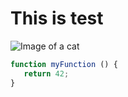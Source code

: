 # This is test
![Image of a cat](https://hips.hearstapps.com/hmg-prod/images/cute-cat-photos-1593441022.jpg?crop=1.00xw:0.753xh;0,0.153xh&resize=1200:*)

```js
function myFunction () {
   return 42;
}
```
